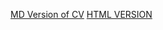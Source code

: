 [MD Version of CV](https://godlikeAlex.github.io/rsschool-cv/cv)
[HTML VERSION](https://godlikeAlex.github.io/rsschool-cv/)
